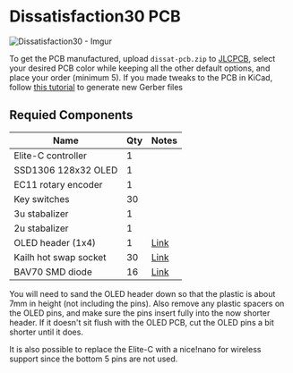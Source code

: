 # Dissatisfaction30 PCB

![Dissatisfaction30 - Imgur](https://user-images.githubusercontent.com/800930/187589746-8d064423-baf6-4710-8635-935d9f0d5ee1.jpg)

To get the PCB manufactured, upload `dissat-pcb.zip` to [JLCPCB](https://jlcpcb.com), select your desired PCB color while keeping all the other default options, and place your order (minimum 5).  If you made tweaks to the PCB in KiCad, follow [this tutorial](https://support.jlcpcb.com/article/194-how-to-generate-gerber-and-drill-files-in-kicad-6) to generate new Gerber files

## Requied Components
| Name                   | Qty | Notes |
| ---------              | --- | ----- |
| Elite-C controller     | 1   |
| SSD1306 128x32 OLED    | 1   |
| EC11 rotary encoder    | 1   |
| Key switches           | 30  |
| 3u stabalizer          | 1   |
| 2u stabalizer          | 1   |
| OLED header (1x4)      | 1   | [Link](https://www.mouser.com/ProductDetail/517-929850-01-04-RA)
| Kailh hot swap socket  | 30  | [Link](https://www.aliexpress.com/item/2255800865526224.html?spm=a2g0o.order_list.0.0.71e51802oef56x&gatewayAdapt=4itemAdapt)
| BAV70 SMD diode        | 16  | [Link](https://www.digikey.com/en/products/detail/onsemi/BAV70LT3G/1475508)

You will need to sand the OLED header down so that the plastic is about 7mm in height (not including the pins).  Also remove any plastic spacers on the OLED pins, and make sure the pins insert fully into the now shorter header.  If it doesn't sit flush with the OLED PCB, cut the OLED pins a bit shorter until it does.

It is also possible to replace the Elite-C with a nice!nano for wireless support since the bottom 5 pins are not used.
